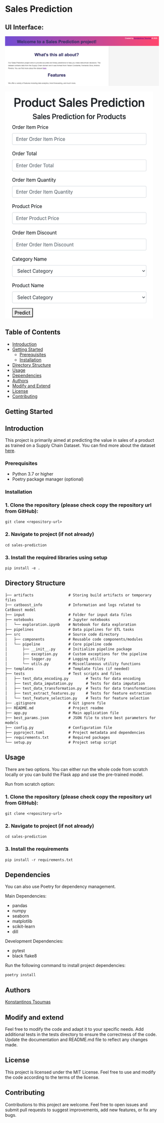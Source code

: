 # Sales Prediction

## UI Interface:

![UI input page](https://github.com/KonstantinosTsoumas/sales-prediction/blob/main/images/home.png)

![Home page interface](https://github.com/KonstantinosTsoumas/sales-prediction/blob/main/images/input_page.png)


## Table of Contents

- [Introduction](#introduction)
- [Getting Started](#getting-started)
  - [Prerequisites](#prerequisites)
  - [Installation](#installation)
- [Directory Structure](#directory-structure)
- [Usage](#usage)
- [Dependencies](#dependencies)
- [Authors](#authors)
- [Modify and Extend](#modify-and-extend)
- [License](#license)
- [Contributing](#contributing)

## Getting Started

## Introduction

This project is primarily aimed at predicting the value in sales of a product as trained on a Supply Chain Dataset.
You can find more about the dataset <a href="https://data.mendeley.com/datasets/8gx2fvg2k6/5">here</a>.


### Prerequisites

- Python 3.7 or higher
- Poetry package manager (optional)

### Installation
### 1. Clone the repository (please check copy the repository url from GitHub):
```
git clone <repository-url>
```

### 2. Navigate to project (if not already)
```
cd sales-prediction
```

### 3. Install the required libraries using setup
```
pip install -e .
```

## Directory Structure

```
├── artifacts                # Storing build artifacts or temporary files
├── catboost_info            # Information and logs related to CatBoost model
├── input                    # Folder for input data files
├── notebooks                # Jupyter notebooks
│   └── exploration.ipynb    # Notebook for data exploration
├── pipelines                # Data pipelines for ETL tasks
├── src                      # Source code directory
│   ├── components           # Reusable code components/modules
│   └── pipeline             # Core pipeline code
│       ├── __init__.py      # Initialize pipeline package
│       ├── exception.py     # Custom exceptions for the pipeline
│       ├── logger.py        # Logging utility
│       └── utils.py         # Miscellaneous utility functions
├── templates                # Template files (if needed)
├── tests                    # Test scripts and files
│   ├── test_data_encoding.py        # Tests for data encoding
│   ├── test_data_imputation.py      # Tests for data imputation
│   ├── test_data_transformation.py  # Tests for data transformations
│   ├── test_extract_features.py     # Tests for feature extraction
│   └── test_feature_selection.py    # Tests for feature selection
├── .gitignore               # Git ignore file
├── README.md                # Project readme
├── app.py                   # Main application file
├── best_params.json         # JSON file to store best parameters for models
├── config.py                # Configuration file
├── pyproject.toml           # Project metadata and dependencies
├── requirements.txt         # Required packages
└── setup.py                 # Project setup script
```


## Usage
There are two options. 
You can either run the whole code from scratch locally or you can build the Flask app and use the pre-trained model.

Run from scratch option:
### 1. Clone the repository (please check copy the repository url from GitHub):
```
git clone <repository-url>
```

### 2. Navigate to project (if not already)
```
cd sales-prediction
```

### 3. Install the requirements
```
pip install -r requirements.txt
```

## Dependencies
You can also use Poetry for dependency management.

Main Dependencies:
* pandas
* numpy
* seaborn
* matplotlib
* scikit-learn
* dill

Development Dependencies:
* pytest
* black
flake8

Run the following command to install project dependencies:
```
poetry install
```

## Authors

[Konstantinos Tsoumas](https://github.com/KonstantinosTsoumas)

## Modify and extend

Feel free to modify the code and adapt it to your specific needs.
Add additional tests in the tests directory to ensure the correctness of the code.
Update the documentation and README.md file to reflect any changes made.

## License

This project is licensed under the MIT License. Feel free to use and modify the code according to the terms of the license.

## Contributing

Contributions to this project are welcome. Feel free to open issues and submit pull requests to suggest improvements, add new features, or fix any bugs.

